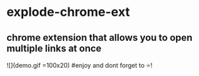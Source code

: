 # explode-chrome-ext
chrome extension that allows you to open multiple links at once
---
![](demo.gif =100x20)
#enjoy and dont forget to :star:!